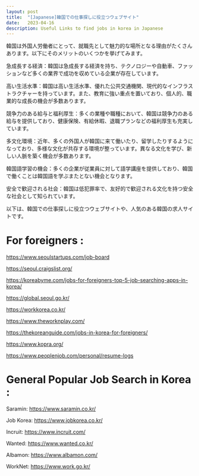 ```yaml
---
layout: post
title:  "[Japanese]韓国での仕事探しに役立つウェブサイト"
date:   2023-04-16
description: Useful Links to find jobs in korea in Japanese
---
```



韓国は外国人労働者にとって、就職先として魅力的な場所となる理由がたくさんあります。以下にそのメリットのいくつかを挙げてみます。

急成長する経済：韓国は急成長する経済を持ち、テクノロジーや自動車、ファッションなど多くの業界で成功を収めている企業が存在しています。

高い生活水準：韓国は高い生活水準、優れた公共交通機関、現代的なインフラストラクチャーを持っています。また、教育に強い重点を置いており、個人的、職業的な成長の機会が多数あります。

競争力のある給与と福利厚生：多くの業種や職種において、韓国は競争力のある給与を提供しており、健康保険、有給休暇、退職プランなどの福利厚生も充実しています。

多文化環境：近年、多くの外国人が韓国に来て働いたり、留学したりするようになっており、多様な文化が共存する環境が整っています。異なる文化を学び、新しい人脈を築く機会が多数あります。

韓国語学習の機会：多くの企業が従業員に対して語学講座を提供しており、韓国で働くことは韓国語を学ぶまたとない機会となります。

安全で歓迎される社会：韓国は低犯罪率で、友好的で歓迎される文化を持つ安全な社会として知られています。

以下は、韓国での仕事探しに役立つウェブサイトや、人気のある韓国の求人サイトです。

# For foreigners : 

<https://www.seoulstartups.com/job-board>  

<https://seoul.craigslist.org/>  

<https://koreabyme.com/jobs-for-foreigners-top-5-job-searching-apps-in-korea/>  

<https://global.seoul.go.kr/>  

<https://workkorea.co.kr/>  

<https://www.theworknplay.com/>  

<https://thekoreanguide.com/jobs-in-korea-for-foreigners/>  

<https://www.kopra.org/>  

<https://www.peoplenjob.com/personal/resume-logs>  


# General Popular Job Search in Korea : 

Saramin: <https://www.saramin.co.kr/>  

Job Korea: <https://www.jobkorea.co.kr/>  

Incruit: <https://www.incruit.com/>  

Wanted: <https://www.wanted.co.kr/>  

Albamon: <https://www.albamon.com/>  

WorkNet: <https://www.work.go.kr/>  

